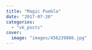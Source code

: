 ```yaml
---
title: "Magic Puebla"
date: "2017-07-20"
categories: 
  - "vk_posts"
cover:
  image: "images/456239886.jpg"
---
```



